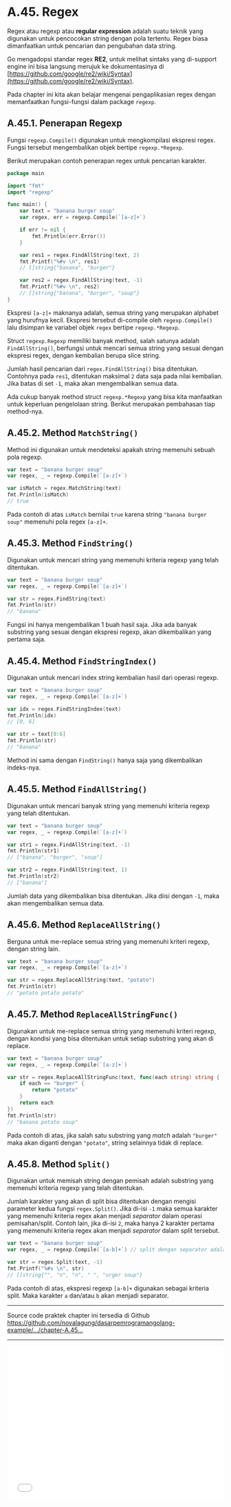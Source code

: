 # A.45. Regex

Regex atau regexp atau **regular expression** adalah suatu teknik yang digunakan untuk pencocokan string dengan pola tertentu. Regex biasa dimanfaatkan untuk pencarian dan pengubahan data string.

Go mengadopsi standar regex **RE2**, untuk melihat sintaks yang di-support engine ini bisa langsung merujuk ke dokumentasinya di [https://github.com/google/re2/wiki/Syntax](https://github.com/google/re2/wiki/Syntax).

Pada chapter ini kita akan belajar mengenai pengaplikasian regex dengan memanfaatkan fungsi-fungsi dalam package `regexp`.

## A.45.1. Penerapan Regexp

Fungsi `regexp.Compile()` digunakan untuk mengkompilasi ekspresi regex. Fungsi tersebut mengembalikan objek bertipe `regexp.*Regexp`.

Berikut merupakan contoh penerapan regex untuk pencarian karakter.

```go
package main

import "fmt"
import "regexp"

func main() {
    var text = "banana burger soup"
    var regex, err = regexp.Compile(`[a-z]+`)

    if err != nil {
        fmt.Println(err.Error())
    }

    var res1 = regex.FindAllString(text, 2)
    fmt.Printf("%#v \n", res1)
    // []string{"banana", "burger"}

    var res2 = regex.FindAllString(text, -1)
    fmt.Printf("%#v \n", res2)
    // []string{"banana", "burger", "soup"}
}
```

Ekspresi `[a-z]+` maknanya adalah, semua string yang merupakan alphabet yang hurufnya kecil. Ekspresi tersebut di-compile oleh `regexp.Compile()` lalu disimpan ke variabel objek `regex` bertipe `regexp.*Regexp`.

Struct `regexp.Regexp` memiliki banyak method, salah satunya adalah `FindAllString()`, berfungsi untuk mencari semua string yang sesuai dengan ekspresi regex, dengan kembalian berupa slice string.

Jumlah hasil pencarian dari `regex.FindAllString()` bisa ditentukan. Contohnya pada `res1`, ditentukan maksimal `2` data saja pada nilai kembalian. Jika batas di set `-1`, maka akan mengembalikan semua data.

Ada cukup banyak method struct `regexp.*Regexp` yang bisa kita manfaatkan untuk keperluan pengelolaan string. Berikut merupakan pembahasan tiap method-nya.

## A.45.2. Method `MatchString()`

Method ini digunakan untuk mendeteksi apakah string memenuhi sebuah pola regexp.

```go
var text = "banana burger soup"
var regex, _ = regexp.Compile(`[a-z]+`)

var isMatch = regex.MatchString(text)
fmt.Println(isMatch)
// true
```

Pada contoh di atas `isMatch` bernilai `true` karena string `"banana burger soup"` memenuhi pola regex `[a-z]+`.

## A.45.3. Method `FindString()`

Digunakan untuk mencari string yang memenuhi kriteria regexp yang telah ditentukan.

```go
var text = "banana burger soup"
var regex, _ = regexp.Compile(`[a-z]+`)

var str = regex.FindString(text)
fmt.Println(str)
// "banana"
```

Fungsi ini hanya mengembalikan 1 buah hasil saja. Jika ada banyak substring yang sesuai dengan ekspresi regexp, akan dikembalikan yang pertama saja.

## A.45.4. Method `FindStringIndex()`

Digunakan untuk mencari index string kembalian hasil dari operasi regexp.

```go
var text = "banana burger soup"
var regex, _ = regexp.Compile(`[a-z]+`)

var idx = regex.FindStringIndex(text)
fmt.Println(idx)
// [0, 6]

var str = text[0:6]
fmt.Println(str)
// "banana"
```

Method ini sama dengan `FindString()` hanya saja yang dikembalikan indeks-nya.

## A.45.5. Method `FindAllString()`

Digunakan untuk mencari banyak string yang memenuhi kriteria regexp yang telah ditentukan.

```go
var text = "banana burger soup"
var regex, _ = regexp.Compile(`[a-z]+`)

var str1 = regex.FindAllString(text, -1)
fmt.Println(str1)
// ["banana", "burger", "soup"]

var str2 = regex.FindAllString(text, 1)
fmt.Println(str2)
// ["banana"]
```

Jumlah data yang dikembalikan bisa ditentukan. Jika diisi dengan `-1`, maka akan mengembalikan semua data.

## A.45.6. Method `ReplaceAllString()`

Berguna untuk me-replace semua string yang memenuhi kriteri regexp, dengan string lain.

```go
var text = "banana burger soup"
var regex, _ = regexp.Compile(`[a-z]+`)

var str = regex.ReplaceAllString(text, "potato")
fmt.Println(str)
// "potato potato potato"
```

## A.45.7. Method `ReplaceAllStringFunc()`

Digunakan untuk me-replace semua string yang memenuhi kriteri regexp, dengan kondisi yang bisa ditentukan untuk setiap substring yang akan di replace.

```go
var text = "banana burger soup"
var regex, _ = regexp.Compile(`[a-z]+`)

var str = regex.ReplaceAllStringFunc(text, func(each string) string {
    if each == "burger" {
        return "potato"
    }
    return each
})
fmt.Println(str)
// "banana potato soup"
```

Pada contoh di atas, jika salah satu substring yang *match* adalah `"burger"` maka akan diganti dengan `"potato"`, string selainnya tidak di replace.

## A.45.8. Method `Split()`

Digunakan untuk memisah string dengan pemisah adalah substring yang memenuhi kriteria regexp yang telah ditentukan.

Jumlah karakter yang akan di split bisa ditentukan dengan mengisi parameter kedua fungsi `regex.Split()`. Jika di-isi `-1` maka semua karakter yang memenuhi kriteria regex akan menjadi *separator* dalam operasi pemisahan/split. Contoh lain, jika di-isi `2`, maka hanya 2 karakter pertama yang memenuhi kriteria regex akan menjadi *separator* dalam split tersebut.

```go
var text = "banana burger soup"
var regex, _ = regexp.Compile(`[a-b]+`) // split dengan separator adalah karakter "a" dan/atau "b"

var str = regex.Split(text, -1)
fmt.Printf("%#v \n", str)
// []string{"", "n", "n", " ", "urger soup"}
```

Pada contoh di atas, ekspresi regexp `[a-b]+` digunakan sebagai kriteria split. Maka karakter `a` dan/atau `b` akan menjadi separator.

---

<div class="source-code-link">
    <div class="source-code-link-message">Source code praktek chapter ini tersedia di Github</div>
    <a href="https://github.com/novalagung/dasarpemrogramangolang-example/tree/master/chapter-A.45-regexp">https://github.com/novalagung/dasarpemrogramangolang-example/.../chapter-A.45...</a>
</div>

---

<iframe src="partial/ebooks.html" width="100%" height="360px" frameborder="0" scrolling="no"></iframe>
